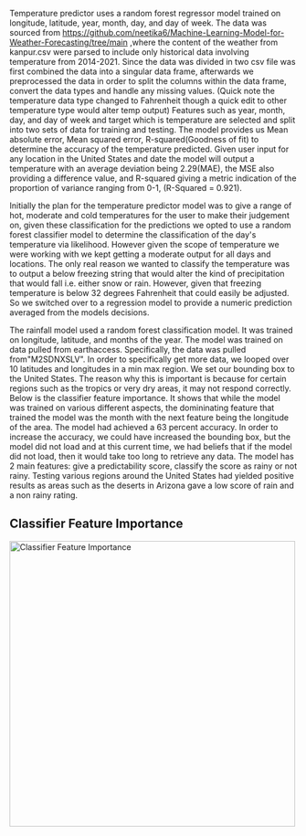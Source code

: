 Temperature predictor uses a random forest regressor model trained on longitude, latitude,
year, month, day, and day of week. The data was sourced from
https://github.com/neetika6/Machine-Learning-Model-for-Weather-Forecasting/tree/main ,where
the content of the weather from kanpur.csv were parsed to include only historical data involving
temperature from 2014-2021. Since the data was divided in two csv file was first combined the
data into a singular data frame, afterwards we preprocessed the data in order to split the
columns within the data frame, convert the data types and handle any missing values. (Quick
note the temperature data type changed to Fahrenheit though a quick edit to other temperature
type would alter temp output) Features such as year, month, day, and day of week and target
which is temperature are selected and split into two sets of data for training and testing. The
model provides us Mean absolute error, Mean squared error, R-squared(Goodness of fit) to
determine the accuracy of the temperature predicted. Given user input for any location in the
United States and date the model will output a temperature with an average deviation being
2.29(MAE), the MSE also providing a difference value, and R-squared giving a metric indication
of the proportion of variance ranging from 0-1, (R-Squared = 0.921).

Initially the plan for the temperature predictor model was to give a range of hot, moderate and
cold temperatures for the user to make their judgement on, given these classification for the
predictions we opted to use a random forest classifier model to determine the classification of
the day's temperature via likelihood. However given the scope of temperature we were working
with we kept getting a moderate output for all days and locations. The only real reason we
wanted to classify the temperature was to output a below freezing string that would alter the
kind of precipitation that would fall i.e. either snow or rain. However, given that freezing
temperature is below 32 degrees Fahrenheit that could easily be adjusted. So we switched over
to a regression model to provide a numeric prediction averaged from the models decisions.


The rainfall model used a random forest classification model. It was trained on longitude,
latitude, and months of the year. The model was trained on data pulled from earthaccess.
Specifically, the data was pulled from"M2SDNXSLV". In order to specifically get more data, we
looped over 10 latitudes and longitudes in a min max region. We set our bounding box to the
United States. The reason why this is important is because for certain regions such as the
tropics or very dry areas, it may not respond correctly. Below is the classifier feature importance.
It shows that while the model was trained on various different aspects, the domininating feature
that trained the model was the month with the next feature being the longitude of the area. The
model had achieved a 63 percent accuracy. In order to increase the accuracy, we could have
increased the bounding box, but the model did not load and at this current time, we had beliefs
that if the model did not load, then it would take too long to retrieve any data. The model has 2
main features: give a predictability score, classify the score as rainy or not rainy. Testing various
regions around the United States had yielded positive results as areas such as the deserts in
Arizona gave a low score of rain and a non rainy rating.

<h2>Classifier Feature Importance</h2>
<img src="assets/feature_importance.png" alt="Classifier Feature Importance" width="500" />

